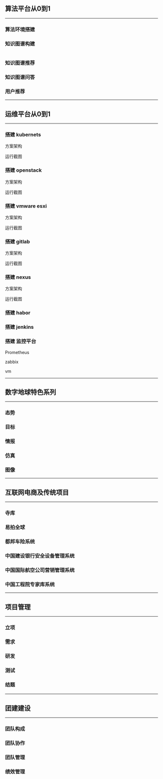 

## 算法平台从0到1

------

### 算法环境搭建



### 知识图谱构建

```

```



### 知识图谱推荐



### 知识图谱问答



### 用户推荐





------

## 运维平台从0到1

------

### 搭建 kubernets

方案架构

运行截图

### 搭建 openstack

方案架构



运行截图

### 搭建 vmware esxi

方案架构

运行截图





### 搭建 gitlab

方案架构

运行截图

### 搭建 nexus

方案架构

运行截图

### 搭建 habor



### 搭建 jenkins



### 搭建 监控平台

Prometheus

zabbix

vm



------

## 数字地球特色系列

------

### 态势





### 目标





### 情报



### 仿真



### 图像



------

## 互联网电商及传统项目

------

### 寺库



### 易拍全球



### 都邦车险系统



### 中国建设银行安全设备管理系统



### 中国国际航空公司营销管理系统



### 中国工程院专家库系统



------

## 项目管理

------

### 立项



### 需求



### 研发



### 测试



### 结题

#### 



------

## 团建建设

------

### 团队构成



### 团队协作



### 团队管理



### 绩效管理
